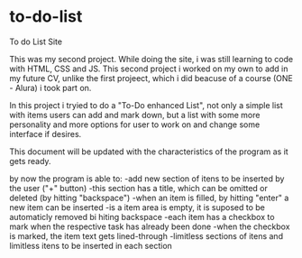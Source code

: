 # to-do-list
To do List Site

This was my second project. While doing the site, i was still learning to code with HTML, CSS and JS. This second project i worked on my own to add in my future CV, unlike the first projeect, which i did beacuse of a course (ONE - Alura) i took part on.

In this project i tryied to do a "To-Do enhanced List", not only a simple list with items users can add and mark down, but a list with some more personality and more options for user to work on and change some interface if desires.

This document will be updated with the characteristics of the program as it gets ready.

by now the program is able to:
-add new section of itens to be inserted by the user ("+" button)
-this section has a title, which can be omitted or deleted (by hitting "backspace")
-when an item is filled, by hitting "enter" a new item can be inserted
-is a item area is empty, it is suposed to be automaticly removed bi hiting backspace
-each item has a checkbox to mark when the respective task has already been done
-when the checkbox is marked, the item text gets lined-through
-limitless sections of itens and limitless itens to be inserted in each section
